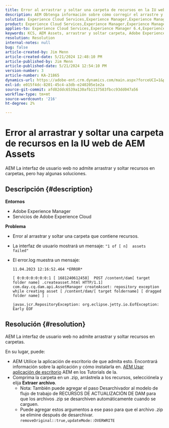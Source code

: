 ```yaml
---
title: Error al arrastrar y soltar una carpeta de recursos en la IU web de AEM Assets
description: AEM Obtenga información sobre cómo corregir el arrastre y la colocación de una carpeta que contiene recursos que falla en la.
solution: Experience Cloud Services,Experience Manager,Experience Manager as a Cloud Service
product: Experience Cloud Services,Experience Manager,Experience Manager as a Cloud Service
applies-to: Experience Cloud Services,Experience Manager 6.4,Experience Manager Assets,Experience Manager as a Cloud Service,Experience Manager 6.5
keywords: KCS, AEM Assets, arrastrar y soltar carpeta, Adobe Experience Manager, Solución de problemas
resolution: Resolution
internal-notes: null
bug: false
article-created-by: Jim Menn
article-created-date: 5/21/2024 12:48:10 PM
article-published-by: Jim Menn
article-published-date: 5/21/2024 12:54:10 PM
version-number: 3
article-number: KA-21865
dynamics-url: https://adobe-ent.crm.dynamics.com/main.aspx?forceUCI=1&pagetype=entityrecord&etn=knowledgearticle&id=6e91f85a-7017-ef11-9f8a-6045bd006268
exl-id: e015f4dc-8201-45c4-a3db-e240205e1e2a
source-git-commit: afd82ddc6539a130afb1137583fbcc93dd047a56
workflow-type: tm+mt
source-wordcount: '216'
ht-degree: 2%

---
```


# Error al arrastrar y soltar una carpeta de recursos en la IU web de AEM Assets


AEM La interfaz de usuario web no admite arrastrar y soltar recursos en carpetas, pero hay algunas soluciones.

## Descripción {#description}


<b>Entornos</b>

- Adobe Experience Manager
- Servicios de Adobe Experience Cloud


<b>Problema</b>

- Error al arrastrar y soltar una carpeta que contiene recursos.
- La interfaz de usuario mostrará un mensaje: `"1 of [ n]  assets failed"`
- El error.log muestra un mensaje:

  ```
  11.04.2023 12:16:52.464 *ERROR* 
  
  [ 0:0:0:0:0:0:0:1 [ 1681240612458]  POST /content/dam[ target folder name] .createasset.html HTTP/1.1]  com.day.cq.dam.api.AssetManager createAsset: repository exception while creating asset [ /content/dam/[ target foldername] [ dragged folder name] ] :
  
  javax.jcr.RepositoryException: org.eclipse.jetty.io.EofException: Early EOF
  ```



## Resolución {#resolution}


AEM La interfaz de usuario web no admite arrastrar y soltar recursos en carpetas.

En su lugar, puede:

- AEM Utilice la aplicación de escritorio de que admita esto. Encontrará información sobre la aplicación y cómo instalarla en. [AEM Usar aplicación de escritorio](https://experienceleague.adobe.com/en/docs/experience-manager-learn/assets/creative-workflows/aem-desktop-app) AEM en los Tutorials de la.
- Comprima la carpeta en un .zip, arrástrela a los recursos, selecciónela y elija <b>Extraer archivo</b>. 
   - Nota: También puede agregar el paso Desarchivador al modelo de flujo de trabajo de RECURSOS DE ACTUALIZACIÓN DE DAM para que los archivos .zip se desarchiven automáticamente cuando se carguen.
   - Puede agregar estos argumentos a ese paso para que el archivo .zip se elimine después de desarchivar. `removeOriginal::true,updateMode::OVERWRITE`
